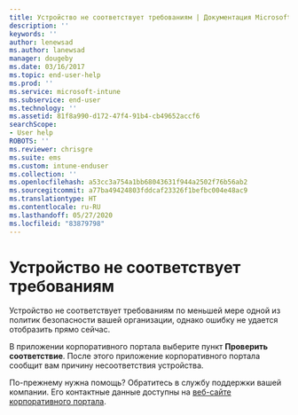 ```yaml
---
title: Устройство не соответствует требованиям | Документация Microsoft
description: ''
keywords: ''
author: lenewsad
ms.author: lanewsad
manager: dougeby
ms.date: 03/16/2017
ms.topic: end-user-help
ms.prod: ''
ms.service: microsoft-intune
ms.subservice: end-user
ms.technology: ''
ms.assetid: 81f8a990-d172-47f4-91b4-cb49652accf6
searchScope:
- User help
ROBOTS: ''
ms.reviewer: chrisgre
ms.suite: ems
ms.custom: intune-enduser
ms.collection: ''
ms.openlocfilehash: a53cc3a754a1bb68043631f944a2502f76b56ab2
ms.sourcegitcommit: a77ba49424803fddcaf23326f1befbc004e48ac9
ms.translationtype: HT
ms.contentlocale: ru-RU
ms.lasthandoff: 05/27/2020
ms.locfileid: "83879798"
---
```

# <a name="your-device-is-noncompliant"></a>Устройство не соответствует требованиям

Устройство не соответствует требованиям по меньшей мере одной из политик безопасности вашей организации, однако ошибку не удается отобразить прямо сейчас.  

В приложении корпоративного портала выберите пункт **Проверить соответствие**. После этого приложение корпоративного портала сообщит вам причину несоответствия устройства.

По-прежнему нужна помощь? Обратитесь в службу поддержки вашей компании. Его контактные данные доступны на [веб-сайте корпоративного портала](https://go.microsoft.com/fwlink/?linkid=2010980).
